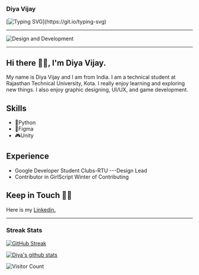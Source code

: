 ### Diya Vijay
[![Typing SVG](https://readme-typing-svg.herokuapp.com/?lines=Welcome+to+my+profile...;Glad+to+see+you+here!)](https://git.io/typing-svg)
<hr>

![Design and Development](https://github.com/DiyaVj/DiyaVj/blob/main/Banner2.gif)
<hr>

## Hi there 👋🏻, I'm Diya Vijay.

My name is Diya Vijay and I am from India. I am a technical student at Rajasthan Technical University, Kota. I really enjoy learning and exploring new things. I also enjoy graphic designing, UI/UX, and game development.

## Skills
* 🐍Python
* 📱Figma
* 🎮Unity
## Experience
* Google Developer Student Clubs-RTU ---Design Lead
* Contributor in GirlScript Winter of Contributing

## Keep in Touch 🤝🏻

Here is my [Linkedin.](https://www.linkedin.com/in/diya-vijay-3a8440204/)

<hr>

### Streak Stats

[![GitHub Streak](https://github-readme-streak-stats.herokuapp.com/?user=DiyaVj)](https://git.io/streak-stats)

[![Diya's github stats](https://github-readme-stats.vercel.app/api?username=DiyaVj)](https://github.com/DiyaVj/github-readme-stats)

![Visitor Count](https://profile-counter.glitch.me/{DiyaVj}/count.svg)
